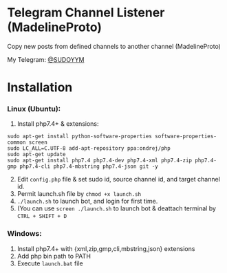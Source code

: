 # Telegram Channel Listener (MadelineProto)
Copy new posts from defined channels to another channel (MadelineProto)

My Telegram: [@SUDOYYM](https://t.me/sudoyum)

# Installation
### Linux (Ubuntu):

1. Install php7.4+ & extensions:
```
sudo apt-get install python-software-properties software-properties-common screen
sudo LC_ALL=C.UTF-8 add-apt-repository ppa:ondrej/php
sudo apt-get update
sudo apt-get install php7.4 php7.4-dev php7.4-xml php7.4-zip php7.4-gmp php7.4-cli php7.4-mbstring php7.4-json git -y
```
2. Edit `config.php` file & set sudo id, source channel id, and target channel id.
3. Permit launch.sh file by `chmod +x launch.sh`
4. `./launch.sh` to launch bot, and login for first time.
5. (You can use `screen ./launch.sh` to launch bot & deattach terminal by `CTRL + SHIFT + D`

### Windows:

1. Install php7.4+ with {xml,zip,gmp,cli,mbstring,json} extensions
2. Add php bin path to PATH
3. Execute `launch.bat` file
